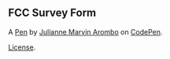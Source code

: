 FCC Survey Form
---------------


A [Pen](https://codepen.io/julianology/pen/eQpGBa) by [Julianne Marvin Arombo](https://codepen.io/julianology) on [CodePen](https://codepen.io).

[License](https://codepen.io/julianology/pen/eQpGBa/license).
